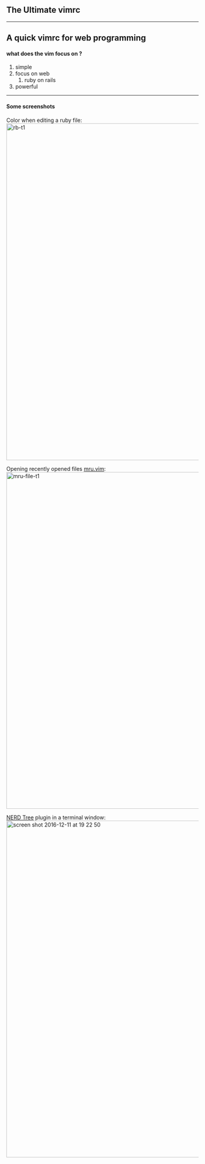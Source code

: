 ## The Ultimate vimrc 
---- 
A quick vimrc for web programming 
---- 
#### what does the vim focus on ?
1.  simple
2.  focus on web
	1. ruby on rails 
3.  powerful
---- 
#### Some screenshots
Color when editing a ruby file:
<img width="880" alt="rb-t1" src="https://cloud.githubusercontent.com/assets/16079417/21079739/22c96814-bfd6-11e6-9f58-d0bbe948b798.png">

Opening recently opened files <a href="https://github.com/vim-scripts/mru.vim">mru.vim</a>:
<img width="880" alt="mru-file-t1" src="https://cloud.githubusercontent.com/assets/16079417/21079759/a149abae-bfd6-11e6-839b-abe0bcf0c282.png">

<a href="https://github.com/scrooloose/nerdtree">NERD Tree</a> plugin in a terminal window:
<img width="880" alt="screen shot 2016-12-11 at 19 22 50" src="https://cloud.githubusercontent.com/assets/16079417/21079774/4b1fcc6c-bfd7-11e6-802b-dda4235bd053.png">
